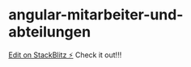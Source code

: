# angular-mitarbeiter-und-abteilungen

[Edit on StackBlitz ⚡️](https://stackblitz.com/edit/angular-mitarbeiter-und-abteilungen) Check it out!!!
